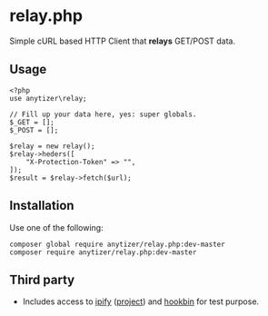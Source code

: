 # relay.php

Simple cURL based HTTP Client that __relays__ GET/POST data.


## Usage

    <?php
    use anytizer\relay;

    // Fill up your data here, yes: super globals.
    $_GET = [];
    $_POST = [];

    $relay = new relay();
    $relay->heders([
        "X-Protection-Token" => "",
    ]);
    $result = $relay->fetch($url);


## Installation

Use one of the following:

    composer global require anytizer/relay.php:dev-master
    composer require anytizer/relay.php:dev-master


## Third party

 * Includes access to [ipify](https://www.ipify.org/) ([project](https://github.com/rdegges/ipify-api/)) and [hookbin](https://hookbin.com/) for test purpose.

